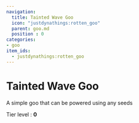 ```yaml
---
navigation:
  title: Tainted Wave Goo
  icon: "justdynathings:rotten_goo"
  parent: goo.md
  position : 0
categories:
- goo
item_ids:
  - justdynathings:rotten_goo
---
```


# Tainted Wave Goo

A simple goo that can be powered using any seeds

<BlockImage id="justdynathings:rotten_goo" scale="4.0"/>

Tier level : **0**

<RecipeFor id="justdynathings:rotten_goo" />
